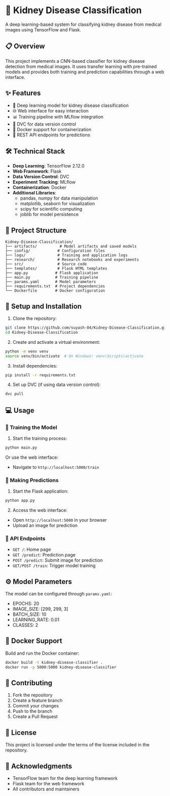 # 🏥 Kidney Disease Classification

A deep learning-based system for classifying kidney disease from medical images using TensorFlow and Flask.

## 📋 Overview

This project implements a CNN-based classifier for kidney disease detection from medical images. It uses transfer learning with pre-trained models and provides both training and prediction capabilities through a web interface.

## ✨ Features

- 🤖 Deep learning model for kidney disease classification
- 🌐 Web interface for easy interaction
- 📊 Training pipeline with MLflow integration
- 🔄 DVC for data version control
- 🐳 Docker support for containerization
- 🔌 REST API endpoints for predictions

## 🛠️ Technical Stack

- **Deep Learning**: TensorFlow 2.12.0
- **Web Framework**: Flask
- **Data Version Control**: DVC
- **Experiment Tracking**: MLflow
- **Containerization**: Docker
- **Additional Libraries**: 
  - pandas, numpy for data manipulation
  - matplotlib, seaborn for visualization
  - scipy for scientific computing
  - joblib for model persistence

## 📁 Project Structure

```
Kidney-Disease-Classification/
├── artifacts/          # Model artifacts and saved models
├── config/            # Configuration files
├── logs/              # Training and application logs
├── research/          # Research notebooks and experiments
├── src/               # Source code
├── templates/         # Flask HTML templates
├── app.py            # Flask application
├── main.py           # Training pipeline
├── params.yaml       # Model parameters
├── requirements.txt  # Project dependencies
└── Dockerfile        # Docker configuration
```

## 🚀 Setup and Installation

1. Clone the repository:
```bash
git clone https://github.com/suyash-04/Kidney-Disease-Classification.git
cd Kidney-Disease-Classification
```

2. Create and activate a virtual environment:
```bash
python -m venv venv
source venv/bin/activate  # On Windows: venv\Scripts\activate
```

3. Install dependencies:
```bash
pip install -r requirements.txt
```

4. Set up DVC (if using data version control):
```bash
dvc pull
```

## 💻 Usage

### 🎯 Training the Model

1. Start the training process:
```bash
python main.py
```

Or use the web interface:
- Navigate to `http://localhost:5000/train`

### 🔮 Making Predictions

1. Start the Flask application:
```bash
python app.py
```

2. Access the web interface:
- Open `http://localhost:5000` in your browser
- Upload an image for prediction

### 🔌 API Endpoints

- `GET /`: Home page
- `GET /predict`: Prediction page
- `POST /predict`: Submit image for prediction
- `GET/POST /train`: Trigger model training

## ⚙️ Model Parameters

The model can be configured through `params.yaml`:
- EPOCHS: 20
- IMAGE_SIZE: [299, 299, 3]
- BATCH_SIZE: 10
- LEARNING_RATE: 0.01
- CLASSES: 2

## 🐳 Docker Support

Build and run the Docker container:
```bash
docker build -t kidney-disease-classifier .
docker run -p 5000:5000 kidney-disease-classifier
```

## 🤝 Contributing

1. Fork the repository
2. Create a feature branch
3. Commit your changes
4. Push to the branch
5. Create a Pull Request

## 📄 License

This project is licensed under the terms of the license included in the repository.

## 🙏 Acknowledgments

- TensorFlow team for the deep learning framework
- Flask team for the web framework
- All contributors and maintainers